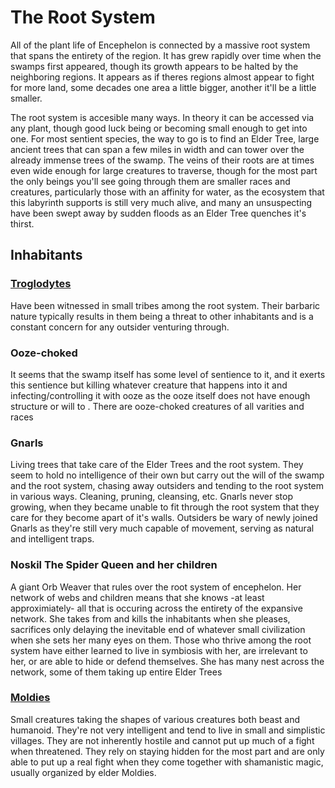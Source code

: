 # The Root System
All of the plant life of Encephelon is connected by a massive root system that spans the entirety of the region. It has grew rapidly over time when the swamps first appeared, though its growth appears to be halted by the neighboring regions. It appears as if theres regions almost appear to fight for more land, some decades one area a little bigger, another it'll be a little smaller.

The root system is accesible many ways. In theory it can be accessed via any plant, though good luck being or becoming small enough to get into one. For most sentient species, the way to go is to find an Elder Tree, large ancient trees that can span a few miles in width and can tower over the already immense trees of the swamp. The veins of their roots are at times even wide enough for large creatures to traverse, though for the most part the only beings you'll see going through them are smaller races and creatures, particularly those with an affinity for water, as the ecosystem that this labyrinth supports is still very much alive, and many an unsuspecting have been swept away by sudden floods as an Elder Tree quenches it's thirst.

## Inhabitants
### [Troglodytes ](https://www.aidedd.org/dnd/monstres.php?vo=troglodyte)
Have been witnessed in small tribes among the root system. Their barbaric nature typically results in them being a threat to other inhabitants and is a constant concern for any outsider venturing through.

### Ooze-choked
It seems that the swamp itself has some level of sentience to it, and it exerts this sentience but killing whatever creature that happens into it and infecting/controlling it with ooze as the ooze itself does not have enough structure or will to . There are ooze-choked creatures of all varities and races

### Gnarls
Living trees that take care of the Elder Trees and the root system. They seem to hold no intelligence of their own but carry out the will of the swamp and the root system, chasing away outsiders and tending to the root system in various ways. Cleaning, pruning, cleansing, etc. Gnarls never stop growing, when they became unable to fit through the root system that they care for they become apart of it's walls. Outsiders be wary of newly joined Gnarls as they're still very much capable of movement, serving as natural and intelligent traps.


### Noskil The Spider Queen and her children
A giant Orb Weaver that rules over the root system of encephelon. Her network of webs and children means that she knows -at least approximiately- all that is occuring across the entirety of the expansive network. She takes from and kills the inhabitants when she pleases, sacrifices only delaying the inevitable end of whatever small civilization when she sets her many eyes on them. Those who thrive among the root system have either learned to live in symbiosis with her, are irrelevant to her, or are able to hide or defend themselves.
She has many nest across the network, some of them taking up entire Elder Trees

### [Moldies](https://forgottenrealms.fandom.com/wiki/Vegepygmy)
Small creatures taking the shapes of various creatures both beast and humanoid. They're not very intelligent and tend to live in small and simplistic villages. They are not inherently hostile and cannot put up much of a fight when threatened. They rely on staying hidden for the most part and are only able to put up a real fight when they come together with shamanistic magic, usually organized by elder Moldies.